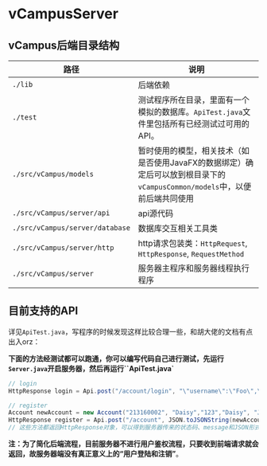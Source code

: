 # vCampusServer

## vCampus后端目录结构

| 路径                            | 说明                             |
| ------------------------------- | -------------------------------- |
| `./lib`                         | 后端依赖                         |
|  `./test`       	              |测试程序所在目录，里面有一个模拟的数据库。`ApiTest.java`文件里包括所有已经测试过可用的API。|
| `./src/vCampus/models`          | 暂时使用的模型，相关技术（如是否使用JavaFX的数据绑定）确定后可以放到根目录下的`vCampusCommon/models`中，以便前后端共同使用 |
| `./src/vCampus/server/api`      | api源代码                        |
| `./src/vCampus/server/database` | 数据库交互相关工具类             |
| `./src/vCampus/server/http`     | http请求包装类：`HttpRequest`, `HttpResponse`, `RequestMethod` |
| `./src/vCampus/server`          | 服务器主程序和服务器线程执行程序 |

## 目前支持的API

详见`ApiTest.java`，写程序的时候发现这样比较合理一些，和胡大佬的文档有点出入orz：

**下面的方法经测试都可以跑通，你可以编写代码自己进行测试，先运行`Server.java`开启服务器，然后再运行``ApiTest.java`**

```java
// login
HttpResponse login = Api.post("/account/login", "\"username\":\"Foo\",\"password\":\"Bar\"}");

// register
Account newAccount = new Account("213160002", "Daisy","123","Daisy", "Johnson");
HttpResponse register = Api.post("/account", JSON.toJSONString(newAccount));
// 这些方法都返回HttpResponse对象，可以得到服务器传来的状态码、message和JSON形式的数据（JSON数据可以通过封装的方法转换为类的实例），里面具体用法可以查看 HttpResponse.java
```

**注：为了简化后端流程，目前服务器不进行用户鉴权流程，只要收到前端请求就会返回，故服务器端没有真正意义上的“用户登陆和注销”**。

